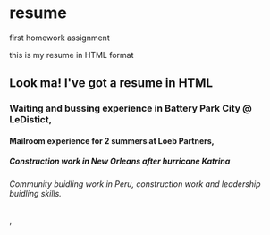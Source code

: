 # resume
first homework assignment 
<!doctype html>
<html>
	<head>
		<!--
		resume 
		-->
		<title>My First Webpage
    </head>
	<body>	
			<title>My Resume Webpage</title>
	</head>
	<body>
	this is my resume in HTML format 
		<h2>Look ma! I've got a resume in HTML</h2>
		<h3>Waiting and bussing experience in Battery Park City @ LeDistict, </h3>
		<h4>Mailroom experience for 2 summers at Loeb Partners, </h4>
		<h5>Construction work in New Orleans after hurricane Katrina </h5>
		<h6>Community buidling work in Peru, construction work and leadership buidling skills. </h6>
		<h7>   ,</h7>

